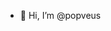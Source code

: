- 👋 Hi, I’m @popveus
<!---
popveus/popveus is a ✨ special ✨ repository because its `README.md` (this file) appears on your GitHub profile.
You can click the Preview link to take a look at your changes.
--->
